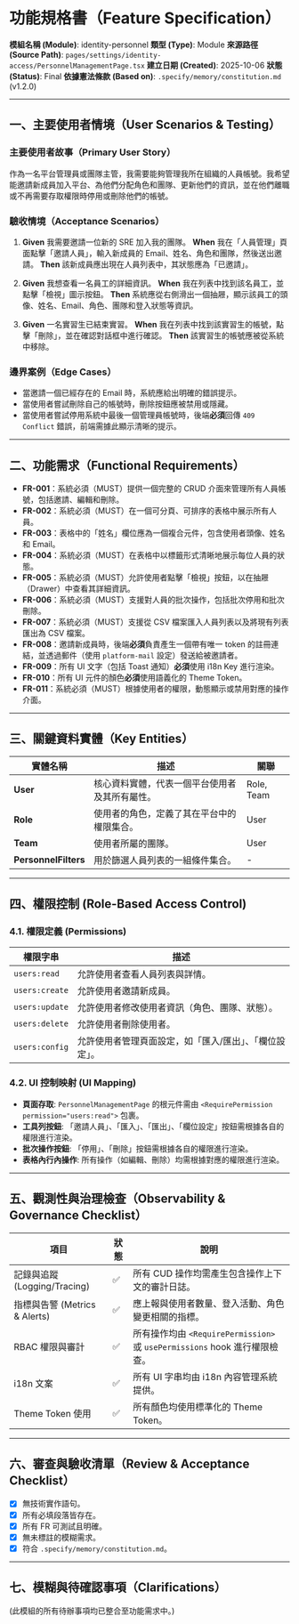 # 功能規格書（Feature Specification）

**模組名稱 (Module)**: identity-personnel
**類型 (Type)**: Module
**來源路徑 (Source Path)**: `pages/settings/identity-access/PersonnelManagementPage.tsx`
**建立日期 (Created)**: 2025-10-06
**狀態 (Status)**: Final
**依據憲法條款 (Based on)**: `.specify/memory/constitution.md` (v1.2.0)

---

## 一、主要使用者情境（User Scenarios & Testing）

### 主要使用者故事（Primary User Story）
作為一名平台管理員或團隊主管，我需要能夠管理我所在組織的人員帳號。我希望能邀請新成員加入平台、為他們分配角色和團隊、更新他們的資訊，並在他們離職或不再需要存取權限時停用或刪除他們的帳號。

### 驗收情境（Acceptance Scenarios）
1.  **Given** 我需要邀請一位新的 SRE 加入我的團隊。
    **When** 我在「人員管理」頁面點擊「邀請人員」，輸入新成員的 Email、姓名、角色和團隊，然後送出邀請。
    **Then** 該新成員應出現在人員列表中，其狀態應為「已邀請」。

2.  **Given** 我想查看一名員工的詳細資訊。
    **When** 我在列表中找到該名員工，並點擊「檢視」圖示按鈕。
    **Then** 系統應從右側滑出一個抽屜，顯示該員工的頭像、姓名、Email、角色、團隊和登入狀態等資訊。

3.  **Given** 一名實習生已結束實習。
    **When** 我在列表中找到該實習生的帳號，點擊「刪除」，並在確認對話框中進行確認。
    **Then** 該實習生的帳號應被從系統中移除。

### 邊界案例（Edge Cases）
- 當邀請一個已經存在的 Email 時，系統應給出明確的錯誤提示。
- 當使用者嘗試刪除自己的帳號時，刪除按鈕應被禁用或隱藏。
- 當使用者嘗試停用系統中最後一個管理員帳號時，後端**必須**回傳 `409 Conflict` 錯誤，前端需據此顯示清晰的提示。

---

## 二、功能需求（Functional Requirements）

- **FR-001**：系統必須（MUST）提供一個完整的 CRUD 介面來管理所有人員帳號，包括邀請、編輯和刪除。
- **FR-002**：系統必須（MUST）在一個可分頁、可排序的表格中展示所有人員。
- **FR-003**：表格中的「姓名」欄位應為一個複合元件，包含使用者頭像、姓名和 Email。
- **FR-004**：系統必須（MUST）在表格中以標籤形式清晰地展示每位人員的狀態。
- **FR-005**：系統必須（MUST）允許使用者點擊「檢視」按鈕，以在抽屜（Drawer）中查看其詳細資訊。
- **FR-006**：系統必須（MUST）支援對人員的批次操作，包括批次停用和批次刪除。
- **FR-007**：系統必須（MUST）支援從 CSV 檔案匯入人員列表以及將現有列表匯出為 CSV 檔案。
- **FR-008**：邀請新成員時，後端**必須**負責產生一個帶有唯一 token 的註冊連結，並透過郵件（使用 `platform-mail` 設定）發送給被邀請者。
- **FR-009**：所有 UI 文字（包括 Toast 通知）**必須**使用 i18n Key 進行渲染。
- **FR-010**：所有 UI 元件的顏色**必須**使用語義化的 Theme Token。
- **FR-011**：系統必須（MUST）根據使用者的權限，動態顯示或禁用對應的操作介面。

---

## 三、關鍵資料實體（Key Entities）
| 實體名稱 | 描述 | 關聯 |
|-----------|------|------|
| **User** | 核心資料實體，代表一個平台使用者及其所有屬性。 | Role, Team |
| **Role** | 使用者的角色，定義了其在平台中的權限集合。 | User |
| **Team** | 使用者所屬的團隊。 | User |
| **PersonnelFilters**| 用於篩選人員列表的一組條件集合。 | - |

---

## 四、權限控制 (Role-Based Access Control)

### 4.1. 權限定義 (Permissions)
| 權限字串 | 描述 |
|---|---|
| `users:read` | 允許使用者查看人員列表與詳情。 |
| `users:create` | 允許使用者邀請新成員。 |
| `users:update` | 允許使用者修改使用者資訊（角色、團隊、狀態）。 |
| `users:delete` | 允許使用者刪除使用者。 |
| `users:config` | 允許使用者管理頁面設定，如「匯入/匯出」、「欄位設定」。 |

### 4.2. UI 控制映射 (UI Mapping)
- **頁面存取**: `PersonnelManagementPage` 的根元件需由 `<RequirePermission permission="users:read">` 包裹。
- **工具列按鈕**: 「邀請人員」、「匯入」、「匯出」、「欄位設定」按鈕需根據各自的權限進行渲染。
- **批次操作按鈕**: 「停用」、「刪除」按鈕需根據各自的權限進行渲染。
- **表格內行內操作**: 所有操作（如編輯、刪除）均需根據對應的權限進行渲染。

---

## 五、觀測性與治理檢查（Observability & Governance Checklist）

| 項目 | 狀態 | 說明 |
|------|------|------|
| 記錄與追蹤 (Logging/Tracing) | ✅ | 所有 CUD 操作均需產生包含操作上下文的審計日誌。 |
| 指標與告警 (Metrics & Alerts) | ✅ | 應上報與使用者數量、登入活動、角色變更相關的指標。 |
| RBAC 權限與審計 | ✅ | 所有操作均由 `<RequirePermission>` 或 `usePermissions` hook 進行權限檢查。 |
| i18n 文案 | ✅ | 所有 UI 字串均由 i18n 內容管理系統提供。 |
| Theme Token 使用 | ✅ | 所有顏色均使用標準化的 Theme Token。 |

---

## 六、審查與驗收清單（Review & Acceptance Checklist）

- [x] 無技術實作語句。
- [x] 所有必填段落皆存在。
- [x] 所有 FR 可測試且明確。
- [x] 無未標註的模糊需求。
- [x] 符合 `.specify/memory/constitution.md`。

---

## 七、模糊與待確認事項（Clarifications）

(此模組的所有待辦事項均已整合至功能需求中。)